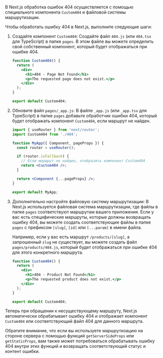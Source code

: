 В Next.js обработка ошибок 404 осуществляется с помощью специального компонента `Custom404` и файловой системы маршрутизации.

Чтобы обработать ошибку 404 в Next.js, выполните следующие шаги:

1. Создайте компонент `Custom404`:
   Создайте файл `404.js` (или `404.tsx` для TypeScript) в папке `pages`. В этом файле вы можете определить свой собственный компонент, который будет отображаться при ошибке 404.

   ```jsx
   function Custom404() {
     return (
       <div>
         <h1>404 - Page Not Found</h1>
         <p>The requested page does not exist.</p>
       </div>
     );
   }

   export default Custom404;
   ```

2. Обновите файл `pages/_app.js`:
   В файле `_app.js` (или `_app.tsx` для TypeScript) в папке `pages` добавьте обработчик ошибки 404, который будет отображать компонент `Custom404`, если маршрут не найден.

   ```jsx
   import { useRouter } from 'next/router';
   import Custom404 from './404';

   function MyApp({ Component, pageProps }) {
     const router = useRouter();

     if (router.isFallback) {
       // Если маршрут не найден, отобразить компонент Custom404
       return <Custom404 />;
     }

     return <Component {...pageProps} />;
   }

   export default MyApp;
   ```

3. Дополнительно настройте файловую систему маршрутизации:
   В Next.js используется файловая система маршрутизации, где файлы в папке `pages` соответствуют маршрутам вашего приложения. Если у вас есть специфические маршруты, которые должны возвращать ошибку 404, вы можете создать соответствующие файлы в папке `pages` с префиксом `[slug]`, `[id]` или `[...param]` в имени файла.

   Например, если у вас есть маршрут `/products/[slug]`, а запрошенный `slug` не существует, вы можете создать файл `pages/products/404.js`, который будет отображаться при ошибке 404 для этого конкретного маршрута.

   ```jsx
   function Custom404() {
     return (
       <div>
         <h1>404 - Product Not Found</h1>
         <p>The requested product does not exist.</p>
       </div>
     );
   }

   export default Custom404;
   ```

Теперь при обращении к несуществующему маршруту, Next.js автоматически обрабатывает ошибку 404 и отображает компонент `Custom404` или соответствующий файл 404 для данного маршрута.

Обратите внимание, что если вы используете маршрутизацию на стороне сервера с помощью функций `getServerSideProps` или `getStaticProps`, вам также может потребоваться обрабатывать ошибку 404 внутри этих функций и возвращать соответствующий статус и контент ошибки.